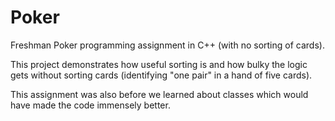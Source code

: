 Poker
=====

Freshman Poker programming assignment in C++ (with no sorting of cards).

This project demonstrates how useful sorting is and how bulky the logic gets without sorting cards (identifying "one pair" in a hand of five cards).

This assignment was also before we learned about classes which would have made the code immensely better.
